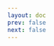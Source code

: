 ```yaml
---
layout: doc
prev: false
next: false
---
```


<CustomItemBox :item="{
  name: '制作图纸：钢制长剑',
  icon: '/wiki/item/blueprint.png',
  type: '书籍',
  description: '',
  params: {
    stack: 1,
    durability: -1 
  },
  obtain: {
    found: [],
    npc: [],
    shop: [],
    gardening: []
  }
}" />
